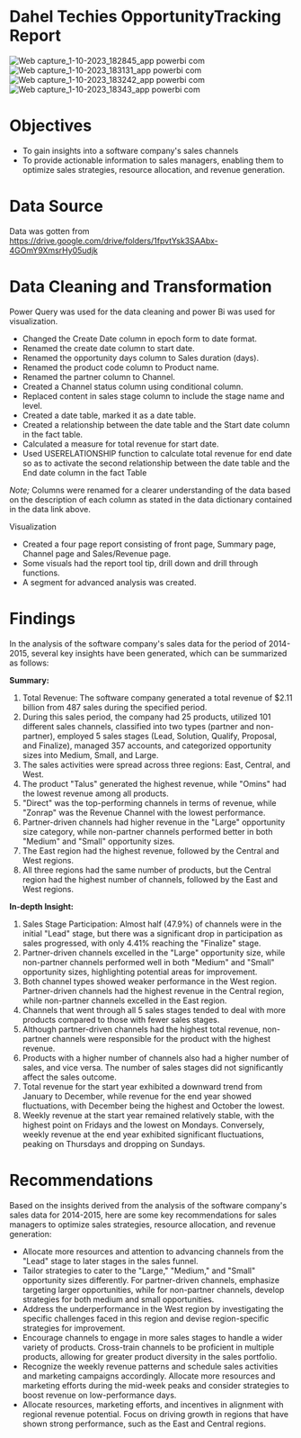 # Dahel Techies OpportunityTracking Report

![Web capture_1-10-2023_182845_app powerbi com](https://github.com/Jenonah/Dahel-Techies-Opportunity-Tracking-Report/assets/138598218/14297e65-0418-4148-bf41-8448c30e3cd8)
![Web capture_1-10-2023_183131_app powerbi com](https://github.com/Jenonah/Dahel-Techies-Opportunity-Tracking-Report/assets/138598218/91b1cf64-7a75-4a1d-8d95-294153530c11)
![Web capture_1-10-2023_183242_app powerbi com](https://github.com/Jenonah/Dahel-Techies-Opportunity-Tracking-Report/assets/138598218/bc94cfa8-8edc-4f6d-a0c5-a058c7f2b7c2)
![Web capture_1-10-2023_18343_app powerbi com](https://github.com/Jenonah/Dahel-Techies-Opportunity-Tracking-Report/assets/138598218/47113d09-6c42-4f49-852c-a38573987c84)

# Objectives
- To gain insights into a software company's sales channels
- To provide actionable information to sales managers, enabling them to optimize sales strategies, resource allocation, and revenue generation.

# Data Source
Data was gotten from https://drive.google.com/drive/folders/1fpvtYsk3SAAbx-4GOmY9XmsrHy05udjk

# Data Cleaning and Transformation

Power Query was used for the data cleaning and power Bi was used for visualization.
- Changed the Create Date column in epoch form to date format.
- Renamed the create date  column to start date.
- Renamed the opportunity days column to Sales duration (days).
- Renamed the product code column to Product name.
- Renamed the partner column to Channel.
- Created a Channel status column using conditional column.
- Replaced content in sales stage column to include the stage name and level.
- Created a date table, marked it as a date table.
- Created a relationship between the date table and the Start date column in the fact table.
- Calculated a measure for total revenue for start date.
- Used USERELATIONSHIP function to calculate total revenue for end date  so as to activate the second relationship between the date table and the End date column in the fact Table

*Note;* Columns were renamed for a clearer understanding of the data based on the description of each column as stated  in the data dictionary contained in the data link above.

Visualization
- Created a four page report consisting of front page, Summary page, Channel page and Sales/Revenue page.
- Some visuals had the report tool tip, drill down and drill through  functions.
- A segment for advanced analysis was created.


# Findings

In the analysis of the software company's sales data for the period of 2014-2015, several key insights have been generated, which can be summarized as follows:

**Summary:**

1. Total Revenue: The software company generated a total revenue of $2.11 billion from 487 sales during the specified period.
2.  During this sales period, the company had 25 products, utilized 101 different sales channels, classified into two types (partner and non-partner), employed 5 sales stages (Lead, Solution, Qualify, Proposal, and Finalize), managed 357 accounts, and categorized opportunity sizes into Medium, Small, and Large.
3. The sales activities were spread across three regions: East, Central, and West.
4. The product "Talus" generated the highest revenue, while "Omins" had the lowest revenue among all products.
5. "Direct" was the top-performing channels in terms of revenue, while "Zonrap" was the Revenue Channel with the lowest performance.
6. Partner-driven channels had higher revenue in the "Large" opportunity size category, while non-partner channels performed better in both "Medium" and "Small" opportunity sizes.
7. The East region had the highest revenue, followed by the Central and West regions.
8. All three regions had the same number of products, but the Central region had the highest number of channels, followed by the East and West regions.

**In-depth Insight:**

1. Sales Stage Participation: Almost half (47.9%) of channels were in the initial "Lead" stage, but there was a significant drop in participation as sales progressed, with only 4.41% reaching the "Finalize" stage.
2. Partner-driven channels excelled in the "Large" opportunity size, while non-partner channels performed well in both "Medium" and "Small" opportunity sizes, highlighting potential areas for improvement.
3. Both channel types showed weaker performance in the West region. Partner-driven channels had the highest revenue in the Central region, while non-partner channels excelled in the East region.
4. Channels that went through all 5 sales stages tended to deal with more products compared to those with fewer sales stages.
5. Although partner-driven channels had the highest total revenue, non-partner channels were responsible for the product with the highest revenue.
6. Products with a higher number of channels also had a higher number of sales, and vice versa. The number of sales stages did not significantly affect the sales outcome.
7. Total revenue for the start year exhibited a downward trend from January to December, while revenue for the end year showed fluctuations, with December being the highest and October the lowest.
8. Weekly revenue at the start year remained relatively stable, with the highest point on Fridays and the lowest on Mondays. Conversely, weekly revenue at the end year exhibited significant fluctuations, peaking on Thursdays and dropping on Sundays.

# Recommendations

Based on the insights derived from the analysis of the software company's sales data for 2014-2015, here are some key recommendations for sales managers to optimize sales strategies, resource allocation, and revenue generation:
   - Allocate more resources and attention to advancing channels from the "Lead" stage to later stages in the sales funnel.
   - Tailor strategies to cater to the "Large," "Medium," and "Small" opportunity sizes differently. For partner-driven channels, emphasize targeting larger opportunities, while for non-partner channels, develop strategies for both medium and small opportunities.
   - Address the underperformance in the West region by  investigating the specific challenges faced in this region and devise region-specific strategies for improvement.
   - Encourage channels to engage in more sales stages to handle a wider variety of products. Cross-train channels to be proficient in multiple products, allowing for greater product diversity in the sales portfolio.
   - Recognize the weekly revenue patterns and schedule sales activities and marketing campaigns accordingly. Allocate more resources and marketing efforts during the mid-week peaks and consider strategies to boost revenue on low-performance days.
   - Allocate resources, marketing efforts, and incentives in alignment with regional revenue potential. Focus on driving growth in regions that have shown strong performance, such as the East and Central regions.
  



